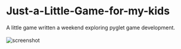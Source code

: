 # Just-a-Little-Game-for-my-kids
A little game written a weekend exploring pyglet game development.<br><br>
![screenshot](screenshot.png)
